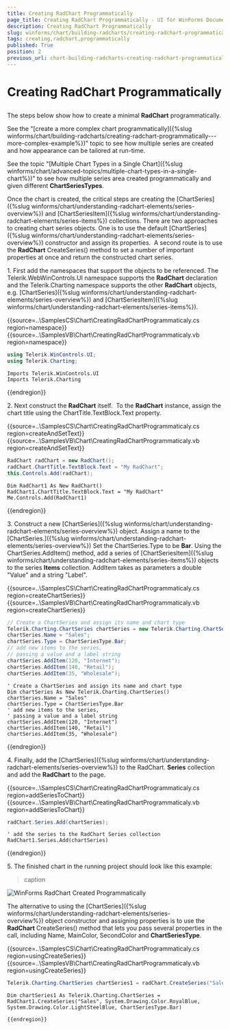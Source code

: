 ```yaml
---
title: Creating RadChart Programmatically
page_title: Creating RadChart Programmatically - UI for WinForms Documentation
description: Creating RadChart Programmatically
slug: winforms/chart/building-radcharts/creating-radchart-programmatically
tags: creating,radchart,programmatically
published: True
position: 2
previous_url: chart-building-radcharts-creating-radchart-programmatically
---
```


# Creating RadChart Programmatically



## 

The steps below show how to create a minimal __RadChart__ programmatically. 

See the "[create a more complex chart programmatically]({%slug winforms/chart/building-radcharts/creating-radchart-programmatically---more-complex-example%})" topic to see how multiple series are created and how appearance can be tailored at run-time.

See the topic "[Multiple Chart Types in a Single Chart]({%slug winforms/chart/advanced-topics/multiple-chart-types-in-a-single-chart%})" to see how multiple series area created programmatically and given different __ChartSeriesTypes__.

Once the chart is created, the critical steps are creating the [ChartSeries]({%slug winforms/chart/understanding-radchart-elements/series-overview%}) and [ChartSeriesItem]({%slug winforms/chart/understanding-radchart-elements/series-items%}) collections. There are two approaches to creating chart series objects. One is to use the default [ChartSeries]({%slug winforms/chart/understanding-radchart-elements/series-overview%}) constructor and assign its properties.  A second route is to use the __RadChart__ CreateSeries() method to set a number of important properties at once and return the constructed chart series.

1\. First add the namespaces that support the objects to be referenced. The Telerik.WebWinControls.UI namespace supports the __RadChart__ declaration and the Telerik.Charting namespace supports the other __RadChart__ objects, e.g. [ChartSeries]({%slug winforms/chart/understanding-radchart-elements/series-overview%}) and [ChartSeriesItem]({%slug winforms/chart/understanding-radchart-elements/series-items%}).
        		

{{source=..\SamplesCS\Chart\CreatingRadChartProgrammaticaly.cs region=namespace}} 
{{source=..\SamplesVB\Chart\CreatingRadChartProgrammaticaly.vb region=namespace}} 

````C#
using Telerik.WinControls.UI;
using Telerik.Charting;

````
````VB.NET
Imports Telerik.WinControls.UI
Imports Telerik.Charting

````

{{endregion}} 


2\. Next construct the <b>RadChart</b> itself.  To the <b>RadChart</b> instance, assign the chart title using the ChartTitle.TextBlock.Text property.
			
{{source=..\SamplesCS\Chart\CreatingRadChartProgrammaticaly.cs region=createAndSetText}} 
{{source=..\SamplesVB\Chart\CreatingRadChartProgrammaticaly.vb region=createAndSetText}} 

````C#
RadChart radChart = new RadChart();
radChart.ChartTitle.TextBlock.Text = "My RadChart";
this.Controls.Add(radChart);

````
````VB.NET
Dim RadChart1 As New RadChart()
RadChart1.ChartTitle.TextBlock.Text = "My RadChart"
Me.Controls.Add(RadChart1)

````

{{endregion}} 

3\. Construct a new [ChartSeries]({%slug winforms/chart/understanding-radchart-elements/series-overview%}) object. Assign a name to the [ChartSeries.]({%slug winforms/chart/understanding-radchart-elements/series-overview%}) Set the ChartSeries.Type to be <b>Bar</b>. Using the ChartSeries.AddItem() method, add a series of [ChartSeriesItem]({%slug winforms/chart/understanding-radchart-elements/series-items%}) objects to the series <b>Items</b> collection. AddItem takes as parameters a double "Value" and a string "Label". 


{{source=..\SamplesCS\Chart\CreatingRadChartProgrammaticaly.cs region=createChartSeries}} 
{{source=..\SamplesVB\Chart\CreatingRadChartProgrammaticaly.vb region=createChartSeries}} 

````C#
// Create a ChartSeries and assign its name and chart type
Telerik.Charting.ChartSeries chartSeries = new Telerik.Charting.ChartSeries();
chartSeries.Name = "Sales";
chartSeries.Type = ChartSeriesType.Bar;
// add new items to the series,
// passing a value and a label string
chartSeries.AddItem(120, "Internet");
chartSeries.AddItem(140, "Retail");
chartSeries.AddItem(35, "Wholesale");

````
````VB.NET
' Create a ChartSeries and assign its name and chart type
Dim chartSeries As New Telerik.Charting.ChartSeries()
chartSeries.Name = "Sales"
chartSeries.Type = ChartSeriesType.Bar
' add new items to the series,
' passing a value and a label string
chartSeries.AddItem(120, "Internet")
chartSeries.AddItem(140, "Retail")
chartSeries.AddItem(35, "Wholesale")

````

{{endregion}} 
 
4\. Finally, add the [ChartSeries]({%slug winforms/chart/understanding-radchart-elements/series-overview%}) to the RadChart. <b>Series</b> collection and add the <b>RadChart</b> to the page. 

{{source=..\SamplesCS\Chart\CreatingRadChartProgrammaticaly.cs region=addSeriesToChart}} 
{{source=..\SamplesVB\Chart\CreatingRadChartProgrammaticaly.vb region=addSeriesToChart}} 

````C#
radChart.Series.Add(chartSeries);

````
````VB.NET
' add the series to the RadChart Series collection
RadChart1.Series.Add(chartSeries)

````

{{endregion}} 


5\. The finished chart in the running project should look like this example: 


>caption 

![WinForms RadChart Created Programmatically](images/chart-building-radcharts-creating-radchart-programmatically001.png)



The alternative to using the [ChartSeries]({%slug winforms/chart/understanding-radchart-elements/series-overview%}) object constructor and assigning properties is to use the <b>RadChart</b> CreateSeries() method that lets you pass several properties in the call, including Name, MainColor, SecondColor and <b>ChartSeriesType</b>. 

{{source=..\SamplesCS\Chart\CreatingRadChartProgrammaticaly.cs region=usingCreateSeries}} 
{{source=..\SamplesVB\Chart\CreatingRadChartProgrammaticaly.vb region=usingCreateSeries}} 

````C#
Telerik.Charting.ChartSeries chartSeries1 = radChart.CreateSeries("Sales", System.Drawing.Color.RoyalBlue, System.Drawing.Color.LightSteelBlue, ChartSeriesType.Bar);

````
````VB.NET
Dim chartSeries1 As Telerik.Charting.ChartSeries = RadChart1.CreateSeries("Sales", System.Drawing.Color.RoyalBlue, System.Drawing.Color.LightSteelBlue, ChartSeriesType.Bar)

````

	{{endregion}} 





